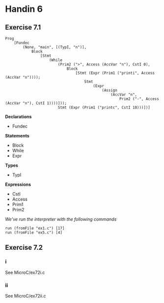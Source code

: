 # Handin 6


## Exercise 7.1
```
Prog
    [Fundec
        (None, "main", [(TypI, "n")],
            Block
                [Stmt
                    (While
                        (Prim2 (">", Access (AccVar "n"), CstI 0),
                            Block
                                [Stmt (Expr (Prim1 ("printi", Access (AccVar "n"))));
                                    Stmt
                                        (Expr
                                            (Assign
                                                (AccVar "n",
                                                    Prim2 ("-", Access (AccVar "n"), CstI 1))))]));
                        Stmt (Expr (Prim1 ("printc", CstI 10)))])]

```
**Declarations**
* Fundec

**Statements**
* Block 
* While
* Expr

**Types**
* TypI

**Expressions**
* CstI
* Access
* Prim1
* Prim2

*We've run the interpreter with the following commands*
```
run (fromFile "ex1.c") [17]
run (fromFile "ex5.c") [4]
```

## Exercise 7.2

### i
See MicroC/ex72i.c

### ii
See MicroC/ex72ii.c



